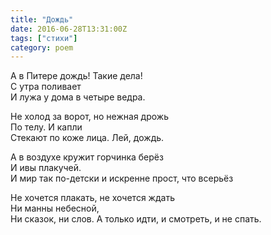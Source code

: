 ```yaml
---
title: "Дождь"
date: 2016-06-28T13:31:00Z
tags: ["стихи"]
category: poem
---
```


А в Питере дождь! Такие дела!  
С утра поливает  
И лужа у дома в четыре ведра.

Не холод за ворот, но нежная дрожь  
По телу. И капли  
Стекают по коже лица. Лей, дождь.

А в воздухе кружит горчинка берёз  
И ивы плакучей.  
И мир так по-детски и искренне прост, что всерьёз

Не хочется плакать, не хочется ждать  
Ни манны небесной,  
Ни сказок, ни слов. А только идти, и смотреть, и не спать.  
